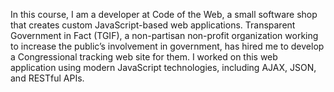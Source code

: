 In this course, I am a developer at Code of the Web, a small software shop that creates custom JavaScript-based web applications. Transparent Government in Fact (TGIF), a non-partisan non-profit organization working to increase the public’s involvement in government, has hired me to develop a Congressional tracking web site for them. I worked on this web application using modern JavaScript technologies, including AJAX, JSON, and RESTful APIs.



